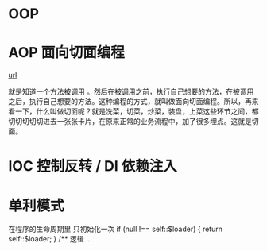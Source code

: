 # OOP

# AOP 面向切面编程

[url](https://www.zhihu.com/question/24863332/answer/478673303)

就是知道一个方法被调用 。然后在被调用之前，执行自己想要的方法，在被调用之后，执行自己想要的方法。这种编程的方式，就叫做面向切面编程。所以，再来看一下，什么叫做切面呢？就是洗菜，切菜，炒菜，装盘，上菜这些环节之间，都切切切切切进去一张张卡片，在原来正常的业务流程中，加了很多埋点。这就是切面。



# IOC 控制反转 / DI 依赖注入


# 单利模式
   在程序的生命周期里 只初始化一次
  if (null !== self::$loader) {
      return self::$loader;
  }
  /** 逻辑 ...